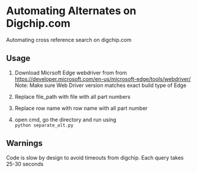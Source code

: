 # Automating Alternates on Digchip.com
Automating cross reference search on digchip.com

## Usage
1) Download Micrsoft Edge webdriver from from https://developer.microsoft.com/en-us/microsoft-edge/tools/webdriver/
<br>Note: Make sure Web Driver version matches exact build type of Edge

2) Replace file_path with file with all part numbers

3) Replace row name with row name with all part number

4) open cmd, go the directory and run using <br>```python separate_alt.py```


## Warnings
Code is slow by design to avoid timeouts from digchip. Each query takes 25-30 seconds
